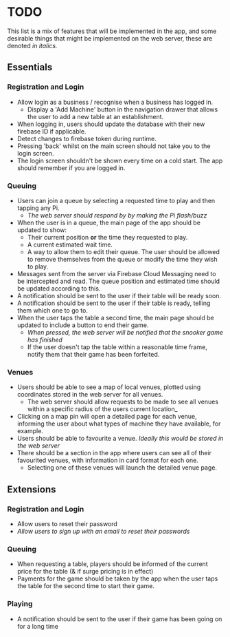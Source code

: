 # TODO

This list is a mix of features that will be implemented in the app, and some desirable things that might be implemented on the web server, these are denoted _in italics._

## Essentials
### Registration and Login
- Allow login as a business / recognise when a business has logged in.
  - Display a 'Add Machine' button in the navigation drawer that allows the user to add a new table at an establishment.
- When logging in, users should update the database with their new firebase ID if applicable. 
- Detect changes to firebase token during runtime.
- Pressing 'back' whilst on the main screen should not take you to the login screen.
- The login screen shouldn't be shown every time on a cold start. The app should remember if you are logged in.

### Queuing
- Users can join a queue by selecting a requested time to play and then tapping any Pi.
  - _The web server should respond by by making the Pi flash/buzz_
- When the user is in a queue, the main page of the app should be updated to show:
  - Their current position **or** the time they requested to play.
  - A current estimated wait time.
  - A way to allow them to edit their queue. The user should be allowed to remove themselves from the queue or modify the time they wish to play.
- Messages sent from the server via Firebase Cloud Messaging need to be intercepted and read. The queue position and estimated time should be updated according to this.
- A notification should be sent to the user if their table will be ready soon.
- A notification should be sent to the user if their table is ready, telling them which one to go to.
- When the user taps the table a second time, the main page should be updated to include a button to end their game.
  - _When pressed, the web server will be notified that the snooker game has finished_
  - If the user doesn't tap the table within a reasonable time frame, notify them that their game has been forfeited.

  
### Venues
- Users should be able to see a map of local venues, plotted using coordinates stored in the web server for all venues.
  - The web server should allow requests to be made to see all venues within a specific radius of the users current location_
- Clicking on a map pin will open a detailed page for each venue, informing the user about what types of machine they have available, for example.
- Users should be able to favourite a venue. _Ideally this would be stored in the web server_
- There should be a section in the app where users can see all of their favourited venues, with information in card format for each one. 
  - Selecting one of these venues will launch the detailed venue page.


## Extensions
### Registration and Login
- Allow users to reset their password
- _Allow users to sign up with an email to reset their passwords_

### Queuing
- When requesting a table, players should be informed of the current price for the table (& if surge pricing is in effect)
- Payments for the game should be taken by the app when the user taps the table for the second time to start their game.
### Playing
- A notification should be sent to the user if their game has been going on for a long time
